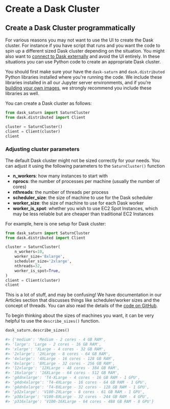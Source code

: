 # Create a Dask Cluster

## Create a Dask Cluster programmatically

For various reasons you may not want to use the UI to create the Dask cluster.
For instance if you have script that runs and you want the code to spin up a different sized Dask cluster depending on the situation. You
might also want to [connect to Dask externally](<docs/Using Saturn Cloud/External Connect/external_connect.md>) and avoid the UI entirely.
In these situations you can use Python code to create an appropriate Dask cluster.

You should first make sure your have the `dask-saturn` and `dask.distributed` Python libraries installed where you're running the code. We include these libraries installed in all our Jupyter server environments, and if you’re [building your own images](<docs/Using Saturn Cloud/images.md>), we strongly recommend you include these libraries as well.

You can create a Dask cluster as follows:

```python
from dask_saturn import SaturnCluster
from dask.distributed import Client

cluster = SaturnCluster()
client = Client(cluster)
client
```

### Adjusting cluster parameters

The default Dask cluster might not be sized correctly for your needs. You can adjust it using the following parameters to the `SaturnCluster()` function

* **n_workers**: how many instances to start with
* **nprocs**: the number of processes per machine (usually the number of cores)
* **nthreads**: the number of threads per process
* **scheduler_size**: the size of machine to use for the Dask scheduler
* **worker_size**: the size of machine to use for each Dask worker
* **worker_is_spot**: whether you wish to use EC2 Spot Instances, which may be less reliable but are cheaper than traditional EC2 Instances

For example, here is one setup for Dask cluster:

```python
from dask_saturn import SaturnCluster
from dask.distributed import Client

cluster = SaturnCluster(
    n_workers=10,
    worker_size='8xlarge',
    scheduler_size='2xlarge',
    nthreads=32,
    worker_is_spot=True,
)
client = Client(cluster)
client
```

This is a lot of stuff, and may be confusing! We have documentation in our Articles section that discusses things like scheduler/worker sizes and the concept of threads. You can also read the details of the <a href="https://github.com/saturncloud/dask-saturn/blob/main/dask_saturn/core.py" target='_blank' rel='noopener'>code on GitHub</a>.

To begin thinking about the sizes of machines you want, it can be very helpful to use the `describe_sizes()` function.

```python
dask_saturn.describe_sizes()

#> {'medium': 'Medium - 2 cores - 4 GB RAM',
#> 'large': 'Large - 2 cores - 16 GB RAM',
#> 'xlarge': 'XLarge - 4 cores - 32 GB RAM',
#> '2xlarge': '2XLarge - 8 cores - 64 GB RAM',
#> '4xlarge': '4XLarge - 16 cores - 128 GB RAM',
#> '8xlarge': '8XLarge - 32 cores - 256 GB RAM',
#> '12xlarge': '12XLarge - 48 cores - 384 GB RAM',
#> '16xlarge': '16XLarge - 64 cores - 512 GB RAM',
#> 'g4dnxlarge': 'T4-XLarge - 4 cores - 16 GB RAM - 1 GPU',
#> 'g4dn4xlarge': 'T4-4XLarge - 16 cores - 64 GB RAM - 1 GPU',
#> 'g4dn8xlarge': 'T4-8XLarge - 32 cores - 128 GB RAM - 1 GPU',
#> 'p32xlarge': 'V100-2XLarge - 8 cores - 61 GB RAM - 1 GPU',
#> 'p38xlarge': 'V100-8XLarge - 32 cores - 244 GB RAM - 4 GPU',
#> 'p316xlarge': 'V100-16XLarge - 64 cores - 488 GB RAM - 8 GPU'}
```
